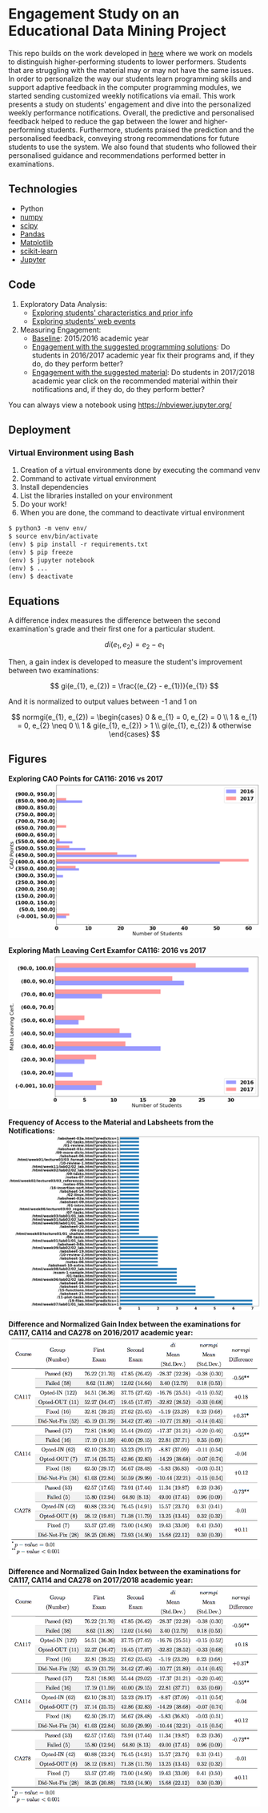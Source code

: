 # Engagement Study on an Educational Data Mining Project

This repo builds on the work developed in [here](https://github.com/dazcona/edm-modeling) where we work on models to distinguish higher-performing students to lower performers. Students that are struggling with the material may or may not have the same issues. In order to personalize the way our students learn programming skills and support adaptive feedback in the computer programming modules, we started sending customized weekly notifications via email. This work presents a study on students' engagement and dive into the personalized weekly performance notifications. Overall, the predictive and personalised feedback helped to reduce the gap between the lower and higher-performing students. Furthermore, students praised the prediction and the personalised feedback, conveying strong recommendations for future students to use the system. We also found that students who followed their personalised guidance and recommendations performed better in examinations.

## Technologies

* Python
* [numpy](https://www.numpy.org/)
* [scipy](https://www.scipy.org/)
* [Pandas](https://pandas.pydata.org/)
* [Matplotlib](https://matplotlib.org/)
* [scikit-learn](https://scikit-learn.org/)
* [Jupyter](https://jupyter.org/)

## Code

1. Exploratory Data Analysis:
   * [Exploring students' characteristics and prior info](src/EDA.%20Exploring%20students%20characteristics%20and%20prior%20info.ipynb)
   * [Exploring students' web events](src/EDA.%20Exploring%20web%20events.ipynb)
2. Measuring Engagement:
   * [Baseline](src/Engagement.%20Baseline.ipynb): 2015/2016 academic year
   * [Engagement with the suggested programming solutions](src/Engagement.%20Fixing%20Programs.ipynb): Do students in 2016/2017 academic year fix their programs and, if they do, do they perform better?
   * [Engagement with the suggested material](src/Engagement.%20Clicking%20on%20material.ipynb): Do students in 2017/2018 academic year click on the recommended material within their notifications and, if they do, do they perform better? 

You can always view a notebook using https://nbviewer.jupyter.org/

## Deployment

### Virtual Environment using Bash

1. Creation of a virtual environments done by executing the command venv
2. Command to activate virtual environment
3. Install dependencies
4. List the libraries installed on your environment
5. Do your work!
6. When you are done, the command to deactivate virtual environment
```
$ python3 -m venv env/
$ source env/bin/activate
(env) $ pip install -r requirements.txt
(env) $ pip freeze
(env) $ jupyter notebook
(env) $ ...
(env) $ deactivate
```

## Equations

A difference index measures the difference between the second examination's grade and their first one for a particular student.

$$ di(e_{1}, e_{2}) = e_{2} - e_{1} $$

Then, a gain index is developed to measure the student's improvement between two examinations:

$$ gi(e_{1}, e_{2}) = \frac{(e_{2} - e_{1})}{e_{1}} $$

And it is normalized to output values between -1 and 1 on

$$
normgi(e_{1}, e_{2}) = \begin{cases} 
    0 & e_{1} = 0, e_{2} = 0 \\
    1 & e_{1} = 0, e_{2} \neq 0 \\
    1 & gi(e_{1}, e_{2}) > 1 \\
    gi(e_{1}, e_{2}) & otherwise
\end{cases}
$$

## Figures

**Exploring CAO Points for CA116: 2016 vs 2017**
![](figures/exploring_CAO_Points_CA116_2016_2017.png)

**Exploring Math Leaving Cert Examfor CA116: 2016 vs 2017**
![](figures/exploring_Math_Leaving_Cert._CA116_2016_2017.png)

**Frequency of Access to the Material and Labsheets from the Notifications:**
![](figures/exploring_Web_Predictcs_Resources_Subset.png)

**Difference and Normalized Gain Index between the examinations for CA117, CA114 and CA278 on 2016/2017 academic year:**
![](figures/table_6_4.png)

**Difference and Normalized Gain Index between the examinations for CA117, CA114 and CA278 on 2017/2018 academic year:**
![](figures/table_6_4.png)
